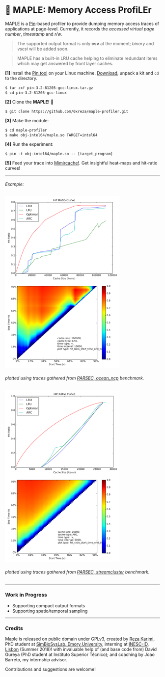 # :maple_leaf: MAPLE: **M**emory **A**ccess **P**rofi**LE**r

MAPLE is a [Pin](https://software.intel.com/en-us/articles/pin-a-dynamic-binary-instrumentation-tool)-based profiler to provide dumping memory access traces of applications at page-level. Currently, it records the _accessed virtual page number_, _timestamp_ and _r/w_. 
> The supported output format is only **csv** at the moment; _binary_ and _vscsi_ will be added soon.

> MAPLE has a built-in LRU cache helping to eliminate redundant items which may get answered by front layer caches.

**[1]** Install the [Pin tool](https://software.intel.com/en-us/articles/pin-a-dynamic-binary-instrumentation-tool)  on your Linux machine. [Download](https://software.intel.com/en-us/articles/pin-a-binary-instrumentation-tool-downloads), unpack a kit and `cd` to the directory.

    $ tar zxf pin-3.2-81205-gcc-linux.tar.gz
    $ cd pin-3.2-81205-gcc-linux

**[2]** Clone the __MAPLE!__ :maple_leaf:

    $ git clone https://github.com/0xreza/maple-profiler.git

**[3]** Make the module:

    $ cd maple-profiler
    $ make obj-intel64/maple.so TARGET=intel64

**[4]** Run the experiment:

    $ pin -t obj-intel64/maple.so -- [target_program]

**[5]** Feed your trace into [Mimircache!](http://mimircache.info/). Get insightful heat-maps and hit-ratio curves! 


****

###### Example:

<div style="display:block; width: 100%;">


<img alt="mimircache maple hit-ratio curve" style="float: left;"  height="280" src="hrc_ocean_ncp.png" />

<img alt="mimircache maple heatmap" height="280"  src="heatmap_ocean_ncp.png" />

</div>

###### _plotted using traces gathered from [PARSEC, ocean_ncp](http://parsec.cs.princeton.edu) benchmark._

<div style="display:block; width: 100%;">

<img alt="mimircache maple hit-ratio curve" style="float: left;"  height="280" src="hrc.png" />

<img alt="mimircache maple heatmap" height="280"  src="heatmap.png" />

</div>

###### _plotted using traces gathered from [PARSEC, streamcluster](http://parsec.cs.princeton.edu) benchmark._

------------------------
### Work in Progress

-   Supporting compact output formats
-   Supporting spatio/temporal sampling 

------------------------
### Credits
Maple is released on public domain under GPLv3, created by [Reza Karimi](http://0xreza.com), PhD student at [SimBioSysLab, Emory University](https://simbiosyslab.github.io/), interning at [INESC-ID, Lisbon](http://inesc-id.pt) (Summer 2018)! with invaluable help of (and base code from) David Gureya (PhD student at Instituto Superior Técnico); and coaching by Joao Barreto, my internship advisor.

Contributions and suggestions are welcome!
